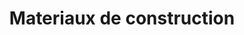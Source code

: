 ---
title: "Materiaux de construction"
url: /route-nationale-1-gatreau/materiaux-de-construction-2/
shop: hardware
---